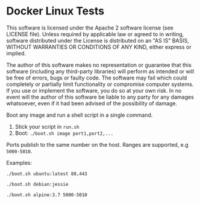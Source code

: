 # Docker Linux Tests

This software is licensed under the Apache 2 software license (see LICENSE file). Unless required by applicable law or agreed to in writing, software distributed under the License is distributed on an "AS IS" BASIS, WITHOUT WARRANTIES OR CONDITIONS OF ANY KIND, either express or implied.

The author of this software makes no representation or guarantee that this software (including any third-party libraries) will perform as intended or will be free of errors, bugs or faulty code. The software may fail which could completely or partially limit functionality or compromise computer systems. If you use or implement the software, you do so at your own risk. In no event will the author of this software be liable to any party for any damages whatsoever, even if it had been advised of the possibility of damage.

Boot any image and run a shell script in a single command.

1. Stick your script in `run.sh`
2. Boot: `./boot.sh image port1,port2,...`

Ports publish to the same number on the host. Ranges are supported, e.g `5000-5010`.

Examples:
```
./boot.sh ubuntu:latest 80,443
```
```
./boot.sh debian:jessie
```
```
./boot.sh alpine:3.7 5000-5010
```
